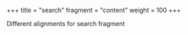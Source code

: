 +++
title = "search"
fragment = "content"
weight = 100
+++

Different alignments for search fragment
